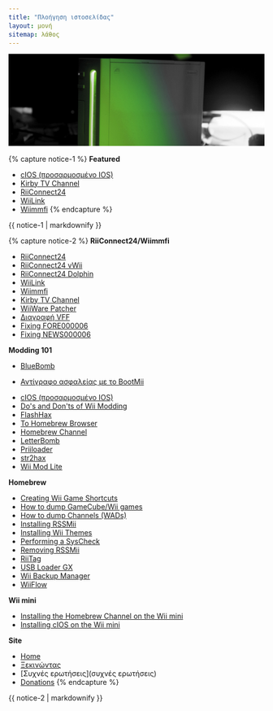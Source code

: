 ```yaml
---
title: "Πλοήγηση ιστοσελίδας"
layout: μονή
sitemap: λάθος
---
```


![WiiTutorials](/images/WiiTutorials.jpg)

{% capture notice-1 %}
**Featured**

+ [cIOS (προσαρμοσμένο IOS)](cios)
+ [Kirby TV Channel](kirby-tv)
+ [RiiConnect24](riiconnect24)
+ [WiiLink](wiilink)
+ [Wiimmfi](wiimmfi)
{% endcapture %}
<div class="notice--info">{{ notice-1 | markdownify }}</div>

{% capture notice-2 %}
**RiiConnect24/Wiimmfi**
+ [RiiConnect24](riiconnect24)
+ [RiiConnect24 vWii](riiconnect24-vwii)
+ [RiiConnect24 Dolphin](riiconnect24-dolphin)
+ [WiiLink](wiilink)
+ [Wiimmfi](wiimmfi)
+ [Kirby TV Channel](kirby-tv)
+ [WiiWare Patcher](wiiwarepatcher)
+ [Διαγραφή VFF](deleting-vffs)
+ [Fixing FORE000006](riiconnect24-batteryfix)
+ [Fixing NEWS000006](news000006)

**Modding 101**
+ [BlueBomb](bluebomb)
* [Αντίγραφο ασφαλείας με το BootMii](bootmii)
+ [cIOS (προσαρμοσμένο IOS)](cios)
+ [Do's and Don'ts of Wii Modding](dosanddonts)
+ [FlashHax](flashhax)
+ [Το Homebrew Browser](hbb)
+ [Homebrew Channel](hbc)
+ [LetterBomb](letterbomb)
+ [Priiloader](priiloader)
+ [str2hax](str2hax)
+ [Wii Mod Lite](wiimodlite)

**Homebrew**
+ [Creating Wii Game Shortcuts](wiigsc)
+ [How to dump GameCube/Wii games](dump-games)
+ [How to dump Channels (WADs)](dump-wads)
+ [Installing RSSMii](rssmii)
+ [Installing Wii Themes](themes)
+ [Performing a SysCheck](syscheck)
+ [Removing RSSMii](rssmii-remove)
+ [RiiTag](riitag)
+ [USB Loader GX](usbloadergx)
+ [Wii Backup Manager](wiibackupmanager)
+ [WiiFlow](wiiflow)

**Wii mini**
+ [Installing the Homebrew Channel on the Wii mini](hbc-mini)
+ [Installing cIOS on the Wii mini](cios-mini)

**Site**
+ [Home](/)
+ [Ξεκινώντας](ξεκινώντας)
+ [Συχνές ερωτήσεις](συχνές ερωτήσεις)
+ [Donations](donations)
{% endcapture %}
<div class="notice--primary">{{ notice-2 | markdownify }}</div>
